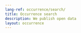 ```yaml
---
lang-ref: occurrence/search/
title: Occurrence search
description: We publish open data
layout: occurrence
---
```

